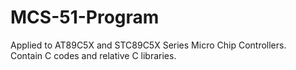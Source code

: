 # MCS-51-Program
Applied to AT89C5X and STC89C5X Series Micro Chip Controllers.  
Contain C codes and relative C libraries.  
